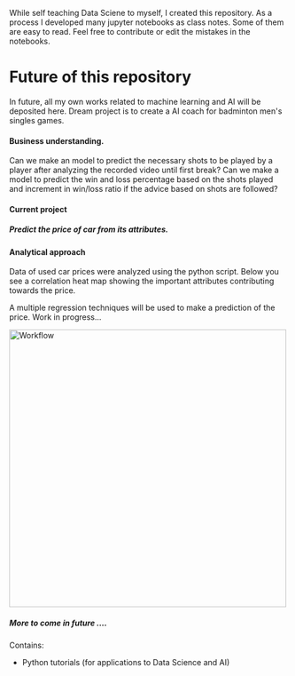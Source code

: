 While self teaching Data Sciene to myself, I created this repository. As a process I developed many jupyter notebooks as class notes. Some of them are easy to read. Feel free to contribute or edit the mistakes in the notebooks.

# Future of this repository
In future, all my own works related to machine learning and AI will be deposited here. Dream project is to create a AI coach for badminton men's singles games.

#### Business understanding.
Can we make an model to predict the necessary shots to be played by a player after analyzing the recorded video until first break?
Can we make a model to predict the win and loss percentage based on the shots played and increment in win/loss ratio if the advice based on shots are followed?


#### Current project
##### Predict the price of car from its attributes.

#### Analytical approach
Data of used car prices were analyzed using the python script. Below you see a correlation heat map showing the important attributes contributing towards the price.

A multiple regression techniques will be used to make a prediction of the price. Work in progress...

<img src="https://ramanathanvaradharajan.files.wordpress.com/2020/02/websiteimage.png" alt="Workflow" width="500" height="500">

##### More to come in future ....



Contains:
* Python tutorials (for applications to Data Science and AI)
